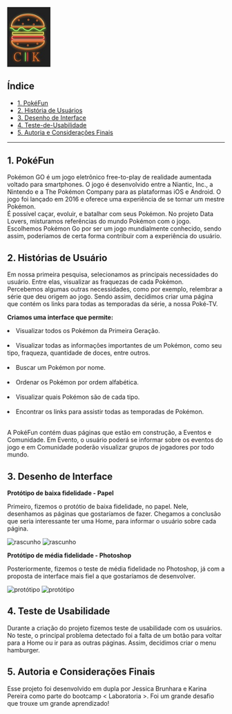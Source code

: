 <img src="img_readme/lg.jpeg" alt="rascunho" width="100"/>

## Índice

- [1. PokéFun](#1-pokéfun)
- [2. História de Usuários](#2-historias-de-usuario)
- [3. Desenho de Interface](#3-desenho-de-interface)
- [4. Teste-de-Usabilidade](#4-teste-de-usabilidade)
- [5. Autoria e Considerações Finais](#5-autoria-e-consideracoes-finais)

---

## 1. PokéFun

Pokémon GO é um jogo eletrônico free-to-play de realidade aumentada voltado para smartphones. O jogo é desenvolvido entre a Niantic, Inc., a Nintendo e a The Pokémon Company para as plataformas iOS e Android. O jogo foi lançado em 2016 e oferece uma experiência de se tornar um mestre Pokémon.<br>
É possível caçar, evoluir, e batalhar com seus Pokémon.
No projeto Data Lovers, misturamos referências do mundo Pokémon com o jogo.<br>
Escolhemos Pokémon Go por ser um jogo mundialmente conhecido, sendo assim, poderiamos de certa forma contribuir com a experiência do usuário.

## 2. Histórias de Usuário

Em nossa primeira pesquisa, selecionamos as principais necessidades do usuário. Entre elas, visualizar as fraquezas de cada Pokémon. <br>
Percebemos algumas outras necessidades, como por exemplo, relembrar a série que deu origem ao jogo. Sendo assim, decidimos criar uma página que contém os links para todas as temporadas da série, a nossa Poké-TV.

<b>Criamos uma interface que permite:</b>

<li>Visualizar todos os Pokémon da Primeira Geração.</li><br>
<li>Visualizar todas as informações importantes de um Pokémon, como seu tipo, fraqueza, quantidade de doces, entre outros.</li> <br>
<li>Buscar um Pokémon por nome.</li> <br>
<li>Ordenar os Pokémon por ordem alfabética.</li><br>
<li>Visualizar quais Pokémon são de cada tipo.</li><br>
<li>Encontrar os links para assistir todas as temporadas de Pokémon.</li> <br>

A PokéFun contém duas páginas que estão em construção, a Eventos e Comunidade. Em Evento, o usuário poderá se informar sobre os eventos do jogo e em Comunidade poderão visualizar grupos de jogadores por todo mundo.

## 3. Desenho de Interface

<b>Protótipo de baixa fidelidade - Papel</b>

Primeiro, fizemos o protótio de baixa fidelidade, no papel. Nele, desenhamos as páginas que gostaríamos de fazer. Chegamos a conclusão que seria interessante ter uma Home, para informar o usuário sobre cada página. 

  <img src="img_readme/rascunho1.jpeg" alt="rascunho" width="300"/>
  <img src="img_readme/rascunho5.jpeg" alt="rascunho" width="300"/>

 <b>Protótipo de média fidelidade - Photoshop</b>

Posteriormente, fizemos o teste de média fidelidade no Photoshop, já com a proposta de interface mais fiel a que gostaríamos de desenvolver. <br>

  <img src="img_readme/paginaprincipal.jpg" alt="protótipo" width="300"/>
  <img src="img_readme/POKELIST.jpg" alt="protótipo" width="300"/>

## 4. Teste de Usabilidade
Durante a criação do projeto fizemos teste de usabilidade com os usuários. No teste, o principal problema detectado foi a falta de um botão para voltar para a Home ou ir para as outras páginas. Assim, decidimos criar o menu hamburger. 

## 5. Autoria e Considerações Finais
Esse projeto foi desenvolvido em dupla por Jessica Brunhara e Karina Pereira como parte do bootcamp < Laboratoria >. Foi um grande desafio que trouxe um grande aprendizado!








  
